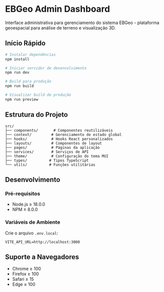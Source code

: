 # EBGeo Admin Dashboard

Interface administrativa para gerenciamento do sistema EBGeo - plataforma geoespacial para análise de terreno e visualização 3D.

## Início Rápido

```bash
# Instalar dependências
npm install

# Iniciar servidor de desenvolvimento
npm run dev

# Build para produção
npm run build

# Visualizar build de produção
npm run preview
```

## Estrutura do Projeto

```
src/
├── components/       # Componentes reutilizáveis
├── context/         # Gerenciamento de estado global
├── hooks/           # Hooks React personalizados
├── layouts/         # Componentes de layout
├── pages/           # Páginas da aplicação
├── services/        # Serviços de API
├── theme/           # Configuração do tema MUI 
├── types/          # Tipos TypeScript
└── utils/          # Funções utilitárias
```

## Desenvolvimento

### Pré-requisitos

- Node.js ≥ 18.0.0
- NPM ≥ 8.0.0

### Variáveis de Ambiente

Crie o arquivo `.env.local`:

```env
VITE_API_URL=http://localhost:3000
```

## Suporte a Navegadores

- Chrome ≥ 100
- Firefox ≥ 100
- Safari ≥ 15
- Edge ≥ 100